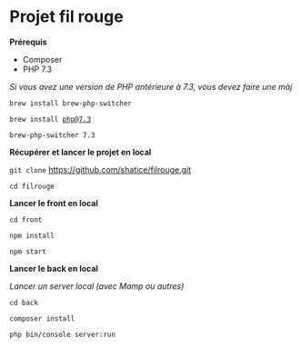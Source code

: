 # Projet fil rouge

<strong>Prérequis</strong>

<ul>
    <li>Composer</li>
    <li>PHP 7.3</li>
</ul>

<i>Si vous avez une version de PHP antérieure à 7.3, vous devez faire une màj</i>

<code>brew install brew-php-switcher</code>

<code>brew install php@7.3</code>

<code>brew-php-switcher 7.3</code>

<strong>Récupérer et lancer le projet en local</strong>

<code>git clone</code> https://github.com/shatice/filrouge.git

<code>cd filrouge</code>

<strong>Lancer le front en local</strong>

<code>cd front</code>

<code>npm install</code>

<code>npm start</code>

<strong>Lancer le back en local</strong>

<i>Lancer un server local (avec Mamp ou autres)</i>

<code>cd back</code>

<code>composer install</code>

<code>php bin/console server:run</code>
